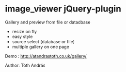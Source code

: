 image_viewer jQuery-plugin
==========================

Gallery and preview from file or datadbase

- resize on fly
- easy style
- source select (database or file)
- multiple gallery on one page
 
Demo : http://atandrastoth.co.uk/gallery/

Author: Tóth András

